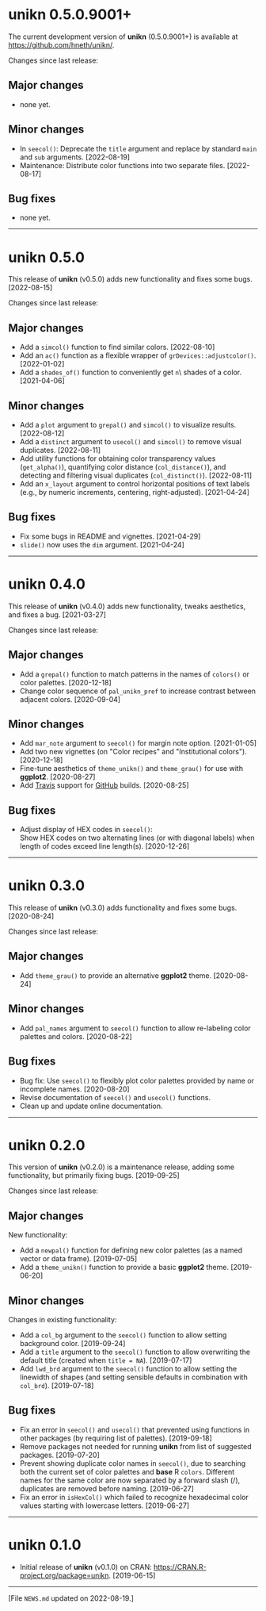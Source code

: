 
# unikn 0.5.0.9001+

The current development version of **unikn** (0.5.0.9001+) is available at <https://github.com/hneth/unikn/>. 

Changes since last release: 

<!-- Blank line.  --> 


## Major changes 

- none yet. 

<!-- Blank line.  --> 


## Minor changes

- In `seecol()`: Deprecate the `title` argument and replace by standard `main` and `sub` arguments. [2022-08-19] 
- Maintenance: Distribute color functions into two separate files. [2022-08-17]

<!-- Blank line.  --> 


## Bug fixes

- none yet. 

<!-- Older versions:  --> 

---------- 

# unikn 0.5.0

This release of **unikn** (v0.5.0) adds new functionality and fixes some bugs. [2022-08-15]  

Changes since last release: 

<!-- Blank line.  --> 

## Major changes 

- Add a `simcol()` function to find similar colors. [2022-08-10] 
- Add an `ac()` function as a flexible wrapper of `grDevices::adjustcolor()`. [2022-01-02] 
- Add a `shades_of()` function to conveniently get `n`\ shades of a color. [2021-04-06] 

<!-- Blank line.  --> 

## Minor changes

- Add a `plot` argument to `grepal()` and `simcol()` to visualize results. [2022-08-12]
- Add a `distinct` argument to `usecol()` and `simcol()` to remove visual duplicates. [2022-08-11]
- Add utility functions for obtaining color transparency values (`get_alpha()`), 
quantifying color distance (`col_distance()`), and 
detecting and filtering visual duplicates (`col_distinct()`). [2022-08-11]
- Add an `x_layout` argument to control horizontal positions of text labels (e.g., by numeric increments, centering, right-adjusted). [2021-04-24] 

<!-- Blank line.  --> 

## Bug fixes

- Fix some bugs in README and vignettes. [2021-04-29]
- `slide()` now uses the `dim` argument. [2021-04-24]

<!-- Blank line.  --> 

---------- 

# unikn 0.4.0

This release of **unikn** (v0.4.0) adds new functionality, tweaks aesthetics, and fixes a bug. [2021-03-27]  

Changes since last release: 


## Major changes 

- Add a `grepal()` function to match patterns in the names of `colors()` or color palettes. [2020-12-18]
- Change color sequence of `pal_unikn_pref` to increase contrast between adjacent colors. [2020-09-04] 

<!-- Blank line.  --> 


## Minor changes

- Add `mar_note` argument to `seecol()` for margin note option. [2021-01-05] 
- Add two new vignettes (on "Color recipes" and "Institutional colors"). [2020-12-18] 
- Fine-tune aesthetics of `theme_unikn()` and `theme_grau()` for use with **ggplot2**. [2020-08-27]  
- Add [Travis](https://www.travis-ci.com/) support for [GitHub](https://github.com/) builds. [2020-08-25]  

<!-- Blank line.  --> 


## Bug fixes 

- Adjust display of HEX codes in `seecol()`:  
Show HEX codes on two alternating lines (or with diagonal labels) when length of codes exceed line length(s). [2020-12-26] 

<!-- Blank line.  --> 

---------- 

# unikn 0.3.0

This release of **unikn** (v0.3.0) adds functionality and fixes some bugs. [2020-08-24]  

Changes since last release:  

## Major changes 

- Add `theme_grau()` to provide an alternative **ggplot2** theme. [2020-08-24]  

## Minor changes

- Add `pal_names` argument to `seecol()` function to allow re-labeling color palettes and colors. [2020-08-22]  

## Bug fixes 

- Bug fix: Use `seecol()` to flexibly plot color palettes provided by name or incomplete names. [2020-08-20]  
- Revise documentation of `seecol()` and `usecol()` functions.  
- Clean up and update online documentation.  

<!-- Blank line.  --> 

---------- 

# unikn 0.2.0

This version of **unikn** (v0.2.0) is a maintenance release, adding some functionality, but primarily fixing bugs. [2019-09-25]

Changes since last release: 

## Major changes 

New functionality: 

- Add a `newpal()` function for defining new color palettes (as a named vector or data frame). [2019-07-05]
- Add a `theme_unikn()` function to provide a basic **ggplot2** theme. [2019-06-20]


## Minor changes

Changes in existing functionality: 

- Add a `col_bg` argument to the `seecol()` function to allow setting background color. [2019-09-24]
- Add a `title` argument to the `seecol()` function to allow overwriting the default title (created when `title = NA`). [2019-07-17]
- Add `lwd_brd` argument to the `seecol()` function to allow setting the linewidth of shapes (and setting sensible defaults in combination with `col_brd`). [2019-07-18]


## Bug fixes 

- Fix an error in `seecol()` and `usecol()` that prevented using functions in other packages (by requiring list of palettes). [2019-09-18]
- Remove packages not needed for running **unikn** from list of suggested packages. [2019-07-20] 
- Prevent showing duplicate color names in `seecol()`, due to searching both the current set of color palettes and **base** R `colors`. 
Different names for the same color are now separated by a forward slash (/), duplicates are removed before naming. [2019-06-27] 
- Fix an error in `isHexCol()` which failed to recognize hexadecimal color values starting with lowercase letters. [2019-06-27] 

<!-- Blank line.  --> 

---------- 

# unikn 0.1.0

- Initial release of **unikn** (v0.1.0) on CRAN: <https://CRAN.R-project.org/package=unikn>. [2019-06-15] 

<!-- Blank line.  --> 

---------- 

[File `NEWS.md` updated on 2022-08-19.]

<!-- eof. -->
